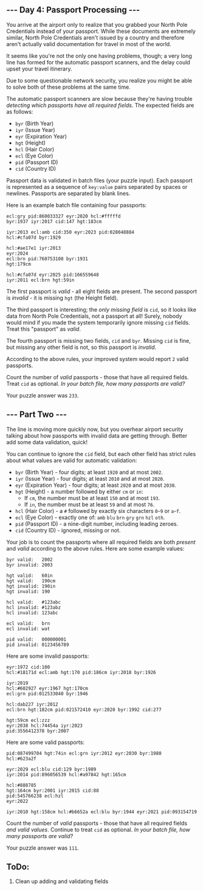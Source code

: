 
## --- Day 4: Passport Processing ---

You arrive at the airport only to realize that you grabbed your North Pole Credentials instead of your passport. While these documents are extremely similar, North Pole Credentials aren't issued by a country and therefore aren't actually valid documentation for travel in most of the world.

It seems like you're not the only one having problems, though; a very long line has formed for the automatic passport scanners, and the delay could upset your travel itinerary.

Due to some questionable network security, you realize you might be able to solve both of these problems at the same time.

The automatic passport scanners are slow because they're having trouble  _detecting which passports have all required fields_. The expected fields are as follows:

-   `byr`  (Birth Year)
-   `iyr`  (Issue Year)
-   `eyr`  (Expiration Year)
-   `hgt`  (Height)
-   `hcl`  (Hair Color)
-   `ecl`  (Eye Color)
-   `pid`  (Passport ID)
-   `cid`  (Country ID)

Passport data is validated in batch files (your puzzle input). Each passport is represented as a sequence of  `key:value`  pairs separated by spaces or newlines. Passports are separated by blank lines.

Here is an example batch file containing four passports:

```
ecl:gry pid:860033327 eyr:2020 hcl:#fffffd
byr:1937 iyr:2017 cid:147 hgt:183cm

iyr:2013 ecl:amb cid:350 eyr:2023 pid:028048884
hcl:#cfa07d byr:1929

hcl:#ae17e1 iyr:2013
eyr:2024
ecl:brn pid:760753108 byr:1931
hgt:179cm

hcl:#cfa07d eyr:2025 pid:166559648
iyr:2011 ecl:brn hgt:59in

```

The first passport is  _valid_  - all eight fields are present. The second passport is  _invalid_  - it is missing  `hgt`  (the Height field).

The third passport is interesting; the  _only missing field_  is  `cid`, so it looks like data from North Pole Credentials, not a passport at all! Surely, nobody would mind if you made the system temporarily ignore missing  `cid`  fields. Treat this "passport" as  _valid_.

The fourth passport is missing two fields,  `cid`  and  `byr`. Missing  `cid`  is fine, but missing any other field is not, so this passport is  _invalid_.

According to the above rules, your improved system would report  `2`  valid passports.

Count the number of  _valid_  passports - those that have all required fields. Treat  `cid`  as optional.  _In your batch file, how many passports are valid?_

Your puzzle answer was  `233`.

## --- Part Two ---

The line is moving more quickly now, but you overhear airport security talking about how passports with invalid data are getting through. Better add some data validation, quick!

You can continue to ignore the  `cid`  field, but each other field has  strict rules  about what values are valid for automatic validation:

-   `byr`  (Birth Year) - four digits; at least  `1920`  and at most  `2002`.
-   `iyr`  (Issue Year) - four digits; at least  `2010`  and at most  `2020`.
-   `eyr`  (Expiration Year) - four digits; at least  `2020`  and at most  `2030`.
-   `hgt`  (Height) - a number followed by either  `cm`  or  `in`:
    -   If  `cm`, the number must be at least  `150`  and at most  `193`.
    -   If  `in`, the number must be at least  `59`  and at most  `76`.
-   `hcl`  (Hair Color) - a  `#`  followed by exactly six characters  `0`-`9`  or  `a`-`f`.
-   `ecl`  (Eye Color) - exactly one of:  `amb`  `blu`  `brn`  `gry`  `grn`  `hzl`  `oth`.
-   `pid`  (Passport ID) - a nine-digit number, including leading zeroes.
-   `cid`  (Country ID) - ignored, missing or not.

Your job is to count the passports where all required fields are both  _present_  and  _valid_  according to the above rules. Here are some example values:

```
byr valid:   2002
byr invalid: 2003

hgt valid:   60in
hgt valid:   190cm
hgt invalid: 190in
hgt invalid: 190

hcl valid:   #123abc
hcl invalid: #123abz
hcl invalid: 123abc

ecl valid:   brn
ecl invalid: wat

pid valid:   000000001
pid invalid: 0123456789

```

Here are some invalid passports:

```
eyr:1972 cid:100
hcl:#18171d ecl:amb hgt:170 pid:186cm iyr:2018 byr:1926

iyr:2019
hcl:#602927 eyr:1967 hgt:170cm
ecl:grn pid:012533040 byr:1946

hcl:dab227 iyr:2012
ecl:brn hgt:182cm pid:021572410 eyr:2020 byr:1992 cid:277

hgt:59cm ecl:zzz
eyr:2038 hcl:74454a iyr:2023
pid:3556412378 byr:2007

```

Here are some valid passports:

```
pid:087499704 hgt:74in ecl:grn iyr:2012 eyr:2030 byr:1980
hcl:#623a2f

eyr:2029 ecl:blu cid:129 byr:1989
iyr:2014 pid:896056539 hcl:#a97842 hgt:165cm

hcl:#888785
hgt:164cm byr:2001 iyr:2015 cid:88
pid:545766238 ecl:hzl
eyr:2022

iyr:2010 hgt:158cm hcl:#b6652a ecl:blu byr:1944 eyr:2021 pid:093154719

```

Count the number of  _valid_  passports - those that have all required fields  _and valid values_. Continue to treat  `cid`  as optional.  _In your batch file, how many passports are valid?_

Your puzzle answer was  `111`.

## ToDo:

1. Clean up adding and validating fields
